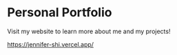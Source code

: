 # Personal Portfolio

Visit my website to learn more about me and my projects! 

https://jennifer-shi.vercel.app/

